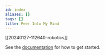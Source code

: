 ```yaml
---
id: index
aliases: []
tags: []
title: Peer Into My Mind
---
```


[[20240127-112640-robotics]]

See the [documentation](https://quartz.jzhao.xyz) for how to get started.
